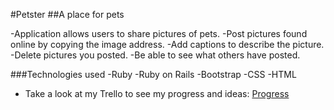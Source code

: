 #Petster
##A place for pets

-Application allows users to share pictures of pets.
-Post pictures found online by copying the image address.
-Add captions to describe the picture.
-Delete pictures you posted.
-Be able to see what others have posted.

###Technologies used
-Ruby
-Ruby on Rails
-Bootstrap
-CSS
-HTML

* Take a look at my Trello to see my progress and ideas: <a href ="https://trello.com/b/gyhMlRtg/project2-petster-app">Progress</a>
